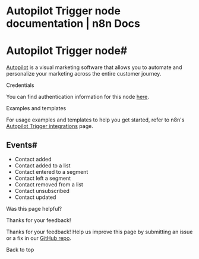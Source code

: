 # Autopilot Trigger node documentation | n8n Docs

[ ](https://github.com/n8n-io/n8n-docs/edit/main/docs/integrations/builtin/trigger-nodes/n8n-nodes-base.autopilottrigger.md "Edit this page")

# Autopilot Trigger node#

[Autopilot](https://www.autopilothq.com/) is a visual marketing software that allows you to automate and personalize your marketing across the entire customer journey.

Credentials

You can find authentication information for this node [here](../../credentials/autopilot/).

Examples and templates

For usage examples and templates to help you get started, refer to n8n's [Autopilot Trigger integrations](https://n8n.io/integrations/autopilot-trigger/) page.

## Events#

  * Contact added
  * Contact added to a list
  * Contact entered to a segment
  * Contact left a segment
  * Contact removed from a list
  * Contact unsubscribed
  * Contact updated

Was this page helpful? 

Thanks for your feedback! 

Thanks for your feedback! Help us improve this page by submitting an issue or a fix in our [GitHub repo](https://github.com/n8n-io/n8n-docs). 

Back to top